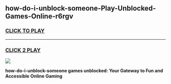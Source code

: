 
## how-do-i-unblock-someone-Play-Unblocked-Games-Online-r6rgv
<h3>
<a href="https://premium76.site?title=how-do-i-unblock-someone&ref=25A">CLICK TO PLAY</a></h3>
<hr>

<h3>
<a href="https://premium76.site?title=how-do-i-unblock-someone&ref=25A">CLICK 2 PLAY</a>
  
</h3>

<a href="https://premium76.site?title=how-do-i-unblock-someone&ref=25A"><img src="https://clearcache.store/games.png"></a>


**how-do-i-unblock-someone games unblocked: Your Gateway to Fun and Accessible Online Gaming**
